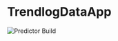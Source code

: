 # TrendlogDataApp
![Predictor Build](https://github.com/Zxited/TrendlogDataApp/workflows/publish-predictor-model/badge.svg?branch=master)

